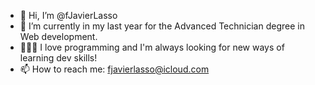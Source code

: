 - 👋 Hi, I’m @fJavierLasso
- 👀 I’m currently in my last year for the Advanced Technician degree in Web development.
- 👨🏻‍💻 I love programming and I'm always looking for new ways of learning dev skills!
- 📫 How to reach me: fjavierlasso@icloud.com
<!---
fJavierLasso/fJavierLasso is a ✨ special ✨ repository because its `README.md` (this file) appears on your GitHub profile.
You can click the Preview link to take a look at your changes.
- 🌱 I’m currently learning Swift, Java, Javascript, HTML, CSS & SQL
- 💞️ I’m looking to collaborate on ...
--->
